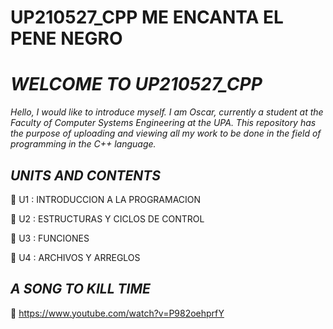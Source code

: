 
# UP210527_CPP ME ENCANTA EL PENE NEGRO

 #  *WELCOME TO UP210527_CPP* 
_Hello, I would like to introduce myself. I am Oscar, currently a student at the Faculty of Computer Systems Engineering at the UPA. This repository has the purpose of uploading and viewing all my work to be done in the field of programming in the C++ language._
## *UNITS AND CONTENTS*

📂&nbsp;U1 : INTRODUCCION A LA PROGRAMACION


📂&nbsp;U2 : ESTRUCTURAS Y CICLOS DE CONTROL


📂&nbsp;U3 : FUNCIONES

📂&nbsp;U4 : ARCHIVOS Y ARREGLOS 

## *A SONG TO KILL TIME*
🍑 https://www.youtube.com/watch?v=P982oehprfY
